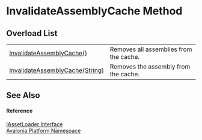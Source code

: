 # InvalidateAssemblyCache Method


## Overload List
<table>
<tr>
<td><a href="M_Avalonia_Platform_IAssetLoader_InvalidateAssemblyCache">InvalidateAssemblyCache()</a></td>
<td>Removes all assemblies from the cache.</td>
</tr>
<tr>
<td><a href="M_Avalonia_Platform_IAssetLoader_InvalidateAssemblyCache_1">InvalidateAssemblyCache(String)</a></td>
<td>Removes the assembly from the cache.</td>
</tr>
</table>

## See Also


#### Reference
<a href="T_Avalonia_Platform_IAssetLoader">IAssetLoader Interface</a>  
<a href="N_Avalonia_Platform">Avalonia.Platform Namespace</a>  
